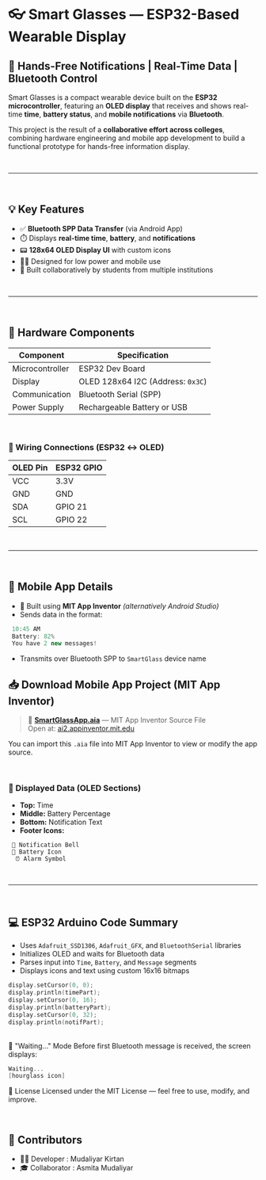 # 👓 Smart Glasses — ESP32-Based Wearable Display

## 🚀 Hands-Free Notifications | Real-Time Data | Bluetooth Control

Smart Glasses is a compact wearable device built on the **ESP32 microcontroller**, featuring an **OLED display** that receives and shows real-time **time**, **battery status**, and **mobile notifications** via **Bluetooth**.

This project is the result of a **collaborative effort across colleges**, combining hardware engineering and mobile app development to build a functional prototype for hands-free information display.

<br>
<hr>
<br>

## 💡 Key Features

- ✅ **Bluetooth SPP Data Transfer** (via Android App)
- ⏱️ Displays **real-time time**, **battery**, and **notifications**
- 📟 **128x64 OLED Display UI** with custom icons
- 👨‍🔧 Designed for low power and mobile use
- 🤝 Built collaboratively by students from multiple institutions

<br>
<hr>
<br>

## 🔧 Hardware Components

| Component           | Specification                     |
|---------------------|-----------------------------------|
| Microcontroller     | ESP32 Dev Board                   |
| Display             | OLED 128x64 I2C (Address: `0x3C`) |
| Communication       | Bluetooth Serial (SPP)            |
| Power Supply        | Rechargeable Battery or USB       |

<br>

### 🔌 Wiring Connections (ESP32 ↔ OLED)

| OLED Pin | ESP32 GPIO |
|----------|------------|
| VCC      | 3.3V       |
| GND      | GND        |
| SDA      | GPIO 21    |
| SCL      | GPIO 22    |

<br>
<hr>
<br>

## 📱 Mobile App Details

- 🔧 Built using **MIT App Inventor** *(alternatively Android Studio)*
- Sends data in the format:
  
```cpp
 10:45 AM
 Battery: 82%
 You have 2 new messages!
```

- Transmits over Bluetooth SPP to `SmartGlass` device name


## 📥 Download Mobile App Project (MIT App Inventor)

> 🔗 **[SmartGlassApp.aia](app/SmartGlassApp.aia)** — MIT App Inventor Source File  
Open at: [ai2.appinventor.mit.edu](https://ai2.appinventor.mit.edu/)

You can import this `.aia` file into MIT App Inventor to view or modify the app source.


<br>

### 🔋 Displayed Data (OLED Sections)

- **Top:** Time
- **Middle:** Battery Percentage
- **Bottom:** Notification Text
- **Footer Icons:**
```
 🔔 Notification Bell
 🔋 Battery Icon
  ⏰ Alarm Symbol
```

<br>
<hr>
<br>

## 💻 ESP32 Arduino Code Summary

- Uses `Adafruit_SSD1306`, `Adafruit_GFX`, and `BluetoothSerial` libraries
- Initializes OLED and waits for Bluetooth data
- Parses input into `Time`, `Battery`, and `Message` segments
- Displays icons and text using custom 16x16 bitmaps

```cpp
display.setCursor(0, 0);
display.println(timePart);
display.setCursor(0, 16);
display.println(batteryPart);
display.setCursor(0, 32);
display.println(notifPart);
```

<br>
🧠 "Waiting..." Mode
Before first Bluetooth message is received, the screen displays:

```cpp
Waiting...
[hourglass icon]
```

📜 License
Licensed under the MIT License — feel free to use, modify, and improve.

<br>

## 🙌 Contributors
- 👨‍💻 Developer : Mudaliyar Kirtan
- 🎓 Collaborator : Asmita Mudaliyar

